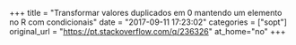 +++
title = "Transformar valores duplicados em 0 mantendo um elemento no R com condicionais"
date = "2017-09-11 17:23:02"
categories = ["sopt"]
original_url = "https://pt.stackoverflow.com/q/236326"
at_home="no"
+++

